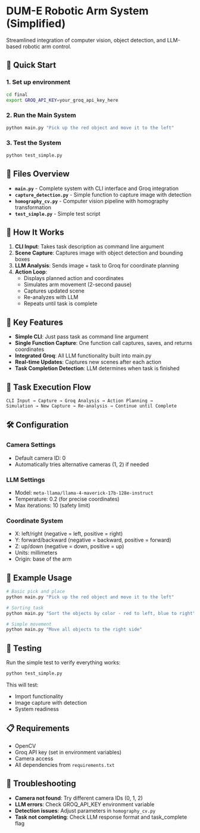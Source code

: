 # DUM-E Robotic Arm System (Simplified)

Streamlined integration of computer vision, object detection, and LLM-based robotic arm control.

## 🚀 Quick Start

### 1. Set up environment

```bash
cd final
export GROQ_API_KEY=your_groq_api_key_here
```

### 2. Run the Main System

```bash
python main.py "Pick up the red object and move it to the left"
```

### 3. Test the System

```bash
python test_simple.py
```

## 📁 Files Overview

- **`main.py`** - Complete system with CLI interface and Groq integration
- **`capture_detection.py`** - Simple function to capture image with detection
- **`homography_cv.py`** - Computer vision pipeline with homography transformation
- **`test_simple.py`** - Simple test script

## 🔧 How It Works

1. **CLI Input**: Takes task description as command line argument
2. **Scene Capture**: Captures image with object detection and bounding boxes
3. **LLM Analysis**: Sends image + task to Groq for coordinate planning
4. **Action Loop**:
   - Displays planned action and coordinates
   - Simulates arm movement (2-second pause)
   - Captures updated scene
   - Re-analyzes with LLM
   - Repeats until task is complete

## 🎯 Key Features

- **Simple CLI**: Just pass task as command line argument
- **Single Function Capture**: One function call captures, saves, and returns coordinates
- **Integrated Groq**: All LLM functionality built into main.py
- **Real-time Updates**: Captures new scenes after each action
- **Task Completion Detection**: LLM determines when task is finished

## 🔄 Task Execution Flow

```
CLI Input → Capture → Groq Analysis → Action Planning →
Simulation → New Capture → Re-analysis → Continue until Complete
```

## 🛠️ Configuration

### Camera Settings

- Default camera ID: 0
- Automatically tries alternative cameras (1, 2) if needed

### LLM Settings

- Model: `meta-llama/llama-4-maverick-17b-128e-instruct`
- Temperature: 0.2 (for precise coordinates)
- Max iterations: 10 (safety limit)

### Coordinate System

- X: left/right (negative = left, positive = right)
- Y: forward/backward (negative = backward, positive = forward)
- Z: up/down (negative = down, positive = up)
- Units: millimeters
- Origin: base of the arm

## 📝 Example Usage

```bash
# Basic pick and place
python main.py "Pick up the red object and move it to the left"

# Sorting task
python main.py "Sort the objects by color - red to left, blue to right"

# Simple movement
python main.py "Move all objects to the right side"
```

## 🧪 Testing

Run the simple test to verify everything works:

```bash
python test_simple.py
```

This will test:

- Import functionality
- Image capture with detection
- System readiness

## 📋 Requirements

- OpenCV
- Groq API key (set in environment variables)
- Camera access
- All dependencies from `requirements.txt`

## 🚨 Troubleshooting

- **Camera not found**: Try different camera IDs (0, 1, 2)
- **LLM errors**: Check GROQ_API_KEY environment variable
- **Detection issues**: Adjust parameters in `homography_cv.py`
- **Task not completing**: Check LLM response format and task_complete flag
